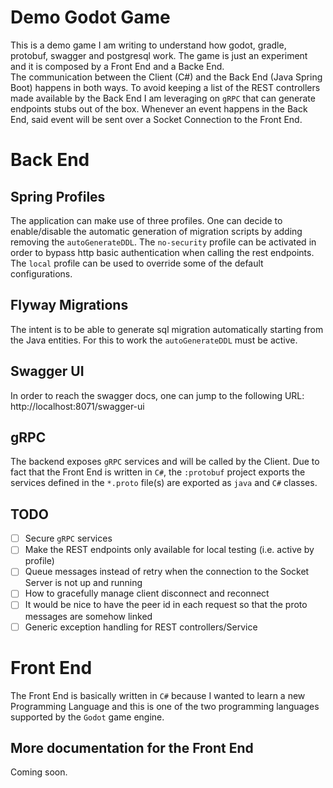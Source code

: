 # Demo Godot Game

This is a demo game I am writing to understand how godot, gradle, protobuf, swagger and postgresql work. The game is just an experiment and it is composed by a Front End and a Backe End.  
The communication between the Client (C#) and the Back End (Java Spring Boot) happens in both ways. To avoid keeping a list of the REST controllers made available
by the Back End I am leveraging on `gRPC` that can generate endpoints stubs out of the box. Whenever an event happens in the Back End, said event will be sent over a Socket Connection to the Front End.  

# Back End 

## Spring Profiles
The application can make use of three profiles. One can decide to enable/disable the automatic generation of migration scripts by adding removing the `autoGenerateDDL`. 
The `no-security` profile can be activated in order to bypass http basic authentication when calling the rest endpoints. The `local` profile can be used to override some of the default configurations.

## Flyway Migrations
The intent is to be able to generate sql migration automatically starting from the Java entities. For this to work the `autoGenerateDDL` must be active.

## Swagger UI
In order to reach the swagger docs, one can jump to the following URL: http://localhost:8071/swagger-ui

## gRPC
The backend exposes `gRPC` services and will be called by the Client. Due to fact that the Front End is written in `C#`, the `:protobuf` project exports the services defined in the `*.proto` file(s) are exported as `java` and `C#` classes. 

## TODO
- [ ] Secure `gRPC` services
- [ ] Make the REST endpoints only available for local testing (i.e. active by profile)
- [ ] Queue messages instead of retry when the connection to the Socket Server is not up and running 
- [ ] How to gracefully manage client disconnect and reconnect 
- [ ] It would be nice to have the peer id in each request so that the proto messages are somehow linked
- [ ] Generic exception handling for REST controllers/Service

# Front End

The Front End is basically written in `C#` because I wanted to learn a new Programming Language and this is one of the two programming languages supported by the `Godot` game engine.  

## More documentation for the Front End

Coming soon.
